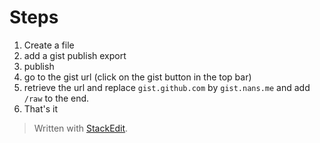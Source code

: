 
# Steps

 1. Create a file
 2. add a gist publish export
 3. publish
 4. go to the gist url (click on the gist button in the top bar)
 5. retrieve the url and replace `gist.github.com` by `gist.nans.me` and add `/raw` to the end.
 6. That's it

> Written with [StackEdit](https://stackedit.io/).
<!--stackedit_data:
eyJoaXN0b3J5IjpbLTE2NTg5MzU4NTddfQ==
-->